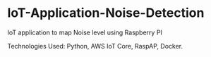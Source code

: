 # IoT-Application-Noise-Detection
IoT application to map Noise level using Raspberry PI

Technologies Used: Python, AWS IoT Core, RaspAP, Docker.
